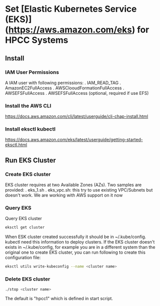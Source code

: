 # Set [Elastic Kubernetes Service (EKS)] (https://aws.amazon.com/eks) for HPCC Systems

## Install ##
### IAM User Permissions ###
A IAM user with following permissions:
. IAM_READ_TAG
. AmazonEC2FullAccess
. AWSClooudFormationFullAccess
. AWSEFSFullAccess
. AWSEFSFullAccess (optional, required if use EFS)


### Install the AWS CLI ###
https://docs.aws.amazon.com/cli/latest/userguide/cli-chap-install.html

### Install eksctl kubectl ###
https://docs.aws.amazon.com/eks/latest/userguide/getting-started-eksctl.html


## Run EKS Cluster
### Create EKS cluster ###
EKS cluster requires at two Available Zones (AZs).
Two samples are provided: 
. eks_1.sh 
. eks_vpc.sh: this try to use existing VPC/Subnets but doesn't work. We are working with AWS support on it now

### Query EKS ###
Query EKS cluster 
```sh
eksctl get cluster
```
When ESK cluster created successfully it should be in ~/.kube/config.  kubectl need this information to deploy clusters.
If the EKS cluster doesn't exists in ~/.kube/config, for example you are in a different system than the original one to create EKS cluster, you can run following to create this configuration file:
```sh
eksctl utils write-kubeconfig --name <cluster name>
```

### Delete EKS cluster ###
```sh
./stop <cluster name>
```
The default <cluster name> is "hpcc1" which is defined in start script.


